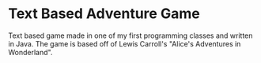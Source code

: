 # Text Based Adventure Game
Text based game made in one of my first programming classes and written in Java. The game is based off of Lewis Carroll's "Alice's Adventures in Wonderland".
